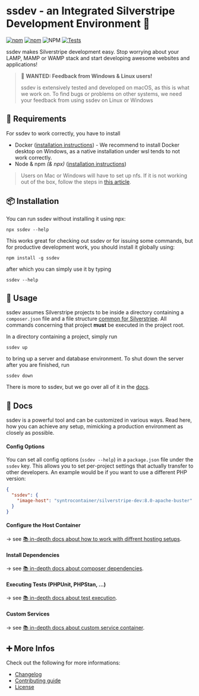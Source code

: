 # ssdev - an Integrated Silverstripe Development Environment 🚀

[![npm](https://img.shields.io/npm/v/ssdev)](https://www.npmjs.com/package/ssdev)
[![npm](https://img.shields.io/npm/dt/ssdev)](https://www.npmjs.com/package/ssdev)
![NPM](https://img.shields.io/npm/l/ssdev)
[![Tests](https://github.com/syntro-opensource/ssdev/workflows/Tests/badge.svg)](https://github.com/syntro-opensource/ssdev/actions?query=workflow%3ATests)

ssdev makes Silverstripe development easy. Stop worrying about your LAMP, MAMP
or WAMP stack and start developing awesome websites and applications!

> 🚨 **WANTED: Feedback from Windows & Linux users!**
>
> ssdev is extensively tested and developed on macOS, as this is what we work on.
> To find bugs or problems on other systems, we need your feedback from using
> ssdev on Linux or Windows

## 🧩 Requirements
For ssdev to work correctly, you have to install
* Docker ([installation instructions](https://www.docker.com/products/docker-desktop)) - We recommend to install Docker desktop on Windows, as a native installation under wsl tends to not work correctly.
* Node & npm *(& npx)* ([installation instructions](https://nodejs.org/en/download/))

> Users on Mac or Windows will have to set up nfs. If it is not working
> out of the box, follow the steps in [this article](https://firehydrant.io/blog/nfs-with-docker-on-macos-catalina/).

## 📦 Installation
You can run ssdev without installing it using npx:
```
npx ssdev --help
```
This works great for checking out ssdev or for issuing some commands, but
for productive development work, you should install it globally using:

```
npm install -g ssdev
```
after which you can simply use it by typing
```
ssdev --help
```

## 🚀 Usage

ssdev assumes Silverstripe projects to be inside a directory containing a `composer.json`
file and a file structure [common for Silverstripe](https://docs.silverstripe.org/en/4/getting_started/directory_structure/).
All commands concerning that project **must** be executed in the project root.

In a directory containing a project, simply run
```
ssdev up
```
to bring up a server and database environment. To shut down the server after you
are finished, run
```
ssdev down
```
There is more to ssdev, but we go over all of it in the [docs](#docs).

## 📖 Docs
ssdev is a powerful tool and can be customized in various ways. Read here, how
you can achieve any setup, mimicking a production environment as closely as possible.


#### Config Options
You can set all config options (`ssdev --help`) in a `package.json` file under the
`ssdev` key. This allows you to set per-project settings that actually transfer
to other developers. An example would be if you want to use a different PHP version:
```json
{
  "ssdev": {
    "image-host": "syntrocontainer/silverstripe-dev:8.0-apache-buster"
  }
}
```

#### Configure the Host Container
→ see [📚 in-depth docs about how to work with diffrent hosting setups](docs/hostcontainer.md).

#### Install Dependencies
→ see [📚 in-depth docs about composer dependencies](docs/composer.md).

#### Executing Tests (PHPUnit, PHPStan, ...)
→ see [📚 in-depth docs about test execution](docs/testing.md).

#### Custom Services
→ see [📚 in-depth docs about custom service container](docs/services.md).


## ➕ More Infos
Check out the following for more informations:
* [Changelog](CHANGELOG.md)
* [Contributing guide](CONTRIBUTING.md)
* [License](LICENSE.md)
